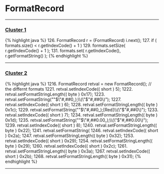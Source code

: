 # FormatRecord

***

### [Cluster 1](./1)
{% highlight java %}
126. FormatRecord r = (FormatRecord) i.next();
127. if ( formats.size() < r.getIndexCode() + 1 )
129.     formats.setSize( r.getIndexCode() + 1 );
131. formats.set( r.getIndexCode(), r.getFormatString() );
{% endhighlight %}

***

### [Cluster 2](./2)
{% highlight java %}
1216. FormatRecord retval = new FormatRecord();   // the differnt formats
1221.         retval.setIndexCode(( short ) 5);
1222.         retval.setFormatStringLength(( byte ) 0x17);
1223.         retval.setFormatString("\"$\"#,##0_);\\(\"$\"#,##0\\)");
1227.         retval.setIndexCode(( short ) 6);
1228.         retval.setFormatStringLength(( byte ) 0x1c);
1229.         retval.setFormatString("\"$\"#,##0_);[Red]\\(\"$\"#,##0\\)");
1233.         retval.setIndexCode(( short ) 7);
1234.         retval.setFormatStringLength(( byte ) 0x1d);
1235.         retval.setFormatString("\"$\"#,##0.00_);\\(\"$\"#,##0.00\\)");
1239.         retval.setIndexCode(( short ) 8);
1240.         retval.setFormatStringLength(( byte ) 0x22);
1241.         retval.setFormatString(
1246.         retval.setIndexCode(( short ) 0x2a);
1247.         retval.setFormatStringLength(( byte ) 0x32);
1253.         retval.setIndexCode(( short ) 0x29);
1254.         retval.setFormatStringLength(( byte ) 0x29);
1260.         retval.setIndexCode(( short ) 0x2c);
1261.         retval.setFormatStringLength(( byte ) 0x3a);
1267.         retval.setIndexCode(( short ) 0x2b);
1268.         retval.setFormatStringLength(( byte ) 0x31);
{% endhighlight %}

***

